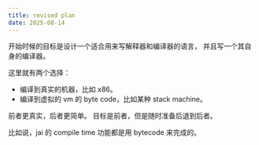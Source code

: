 ```yaml
---
title: revised plan
date: 2025-08-14
---
```


开始时候的目标是设计一个适合用来写解释器和编译器的语言，
并且写一个其自身的编译器。

这里就有两个选择：

- 编译到真实的机器，比如 x86。
- 编译到虚拟的 vm 的 byte code，比如某种 stack machine。

前者更真实，后者更简单。
目标是前者，但是随时准备后退到后者。

比如说，jai 的 compile time 功能都是用 bytecode 来完成的。
